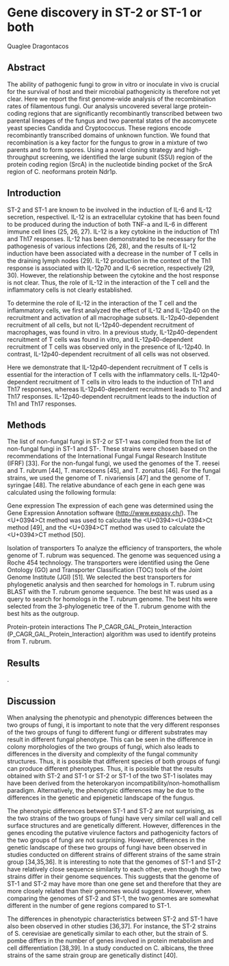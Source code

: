 # Gene discovery in ST-2 or ST-1 or both
Quaglee Dragontacos


## Abstract
The ability of pathogenic fungi to grow in vitro or inoculate in vivo is crucial for the survival of host and their microbial pathogenicity is therefore not yet clear. Here we report the first genome-wide analysis of the recombination rates of filamentous fungi. Our analysis uncovered several large protein-coding regions that are significantly recombinantly transcribed between two parental lineages of the fungus and two parental states of the ascomycete yeast species Candida and Cryptococcus. These regions encode recombinantly transcribed domains of unknown function. We found that recombination is a key factor for the fungus to grow in a mixture of two parents and to form spores. Using a novel cloning strategy and high-throughput screening, we identified the large subunit (SSU) region of the protein coding region (SrcA) in the nucleotide binding pocket of the SrcA region of C. neoformans protein Ndr1p.


## Introduction
ST-2 and ST-1 are known to be involved in the induction of IL-6 and IL-12 secretion, respectivel. IL-12 is an extracellular cytokine that has been found to be produced during the induction of both TNF-a and IL-6 in different immune cell lines (25, 26, 27). IL-12 is a key cytokine in the induction of Th1 and Th17 responses. IL-12 has been demonstrated to be necessary for the pathogenesis of various infections (26, 28), and the results of IL-12 induction have been associated with a decrease in the number of T cells in the draining lymph nodes (29). IL-12 production in the context of the Th1 response is associated with IL-12p70 and IL-6 secretion, respectively (29, 30). However, the relationship between the cytokine and the host response is not clear. Thus, the role of IL-12 in the interaction of the T cell and the inflammatory cells is not clearly established.

To determine the role of IL-12 in the interaction of the T cell and the inflammatory cells, we first analyzed the effect of IL-12 and IL-12p40 on the recruitment and activation of all macrophage subsets. IL-12p40-dependent recruitment of all cells, but not IL-12p40-dependent recruitment of macrophages, was found in vitro. In a previous study, IL-12p40-dependent recruitment of T cells was found in vitro, and IL-12p40-dependent recruitment of T cells was observed only in the presence of IL-12p40. In contrast, IL-12p40-dependent recruitment of all cells was not observed.

Here we demonstrate that IL-12p40-dependent recruitment of T cells is essential for the interaction of T cells with the inflammatory cells. IL-12p40-dependent recruitment of T cells in vitro leads to the induction of Th1 and Th17 responses, whereas IL-12p40-dependent recruitment leads to Th2 and Th17 responses. IL-12p40-dependent recruitment leads to the induction of Th1 and Th17 responses.


## Methods
The list of non-fungal fungi in ST-2 or ST-1 was compiled from the list of non-fungal fungi in ST-1 and ST-. These strains were chosen based on the recommendations of the International Fungal Fungal Research Institute (IFRF) [33]. For the non-fungal fungi, we used the genomes of the T. reesei and T. rubrum [44], T. marcescens [45], and T. zonatus [46]. For the fungal strains, we used the genome of T. nivariensis [47] and the genome of T. syringae [48]. The relative abundance of each gene in each gene was calculated using the following formula:

Gene expression
The expression of each gene was determined using the Gene Expression Annotation software (http://www.expasy.ch/). The <U+0394>Ct method was used to calculate the <U+0394><U+0394>Ct method [49], and the <U+0394>CT method was used to calculate the <U+0394>CT method [50].

Isolation of transporters
To analyze the efficiency of transporters, the whole genome of T. rubrum was sequenced. The genome was sequenced using a Roche 454 technology. The transporters were identified using the Gene Ontology (GO) and Transporter Classification (TOC) tools of the Joint Genome Institute (JGI) [51]. We selected the best transporters for phylogenetic analysis and then searched for homologs in T. rubrum using BLAST with the T. rubrum genome sequence. The best hit was used as a query to search for homologs in the T. rubrum genome. The best hits were selected from the 3-phylogenetic tree of the T. rubrum genome with the best hits as the outgroup.

Protein-protein interactions
The P_CAGR_GAL_Protein_Interaction (P_CAGR_GAL_Protein_Interaction) algorithm was used to identify proteins from T. rubrum.


## Results
.


## Discussion

When analysing the phenotypic and phenotypic differences between the two groups of fungi, it is important to note that the very different responses of the two groups of fungi to different fungi or different substrates may result in different fungal phenotype. This can be seen in the difference in colony morphologies of the two groups of fungi, which also leads to differences in the diversity and complexity of the fungal community structures. Thus, it is possible that different species of both groups of fungi can produce different phenotypes. Thus, it is possible that the results obtained with ST-2 and ST-1 or ST-2 or ST-1 of the two ST-1 isolates may have been derived from the heterokaryon incompatibility/non-homothallism paradigm. Alternatively, the phenotypic differences may be due to the differences in the genetic and epigenetic landscape of the fungus.

The phenotypic differences between ST-1 and ST-2 are not surprising, as the two strains of the two groups of fungi have very similar cell wall and cell surface structures and are genetically different. However, differences in the genes encoding the putative virulence factors and pathogenicity factors of the two groups of fungi are not surprising. However, differences in the genetic landscape of these two groups of fungi have been observed in studies conducted on different strains of different strains of the same strain group [34,35,36]. It is interesting to note that the genomes of ST-1 and ST-2 have relatively close sequence similarity to each other, even though the two strains differ in their genome sequences. This suggests that the genome of ST-1 and ST-2 may have more than one gene set and therefore that they are more closely related than their genomes would suggest. However, when comparing the genomes of ST-2 and ST-1, the two genomes are somewhat different in the number of gene regions compared to ST-1.

The differences in phenotypic characteristics between ST-2 and ST-1 have also been observed in other studies [36,37]. For instance, the ST-2 strains of S. cerevisiae are genetically similar to each other, but the strain of S. pombe differs in the number of genes involved in protein metabolism and cell differentiation [38,39]. In a study conducted on C. albicans, the three strains of the same strain group are genetically distinct [40].
